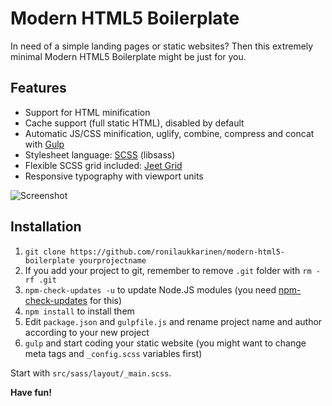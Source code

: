 # Modern HTML5 Boilerplate

In need of a simple landing pages or static websites? Then this extremely minimal Modern HTML5 Boilerplate might be just for you.

## Features

- Support for HTML minification
- Cache support (full static HTML), disabled by default
- Automatic JS/CSS minification, uglify, combine, compress and concat with [Gulp](http://gulpjs.com/)
- Stylesheet language: [SCSS](http://sass-lang.com/) (libsass)
- Flexible SCSS grid included: [Jeet Grid](http://jeet.gs/)
- Responsive typography with viewport units

![](https://rolle.design/mhb-2018.png "Screenshot")

## Installation

1. `git clone https://github.com/ronilaukkarinen/modern-html5-boilerplate yourprojectname`
2. If you add your project to git, remember to remove `.git` folder with `rm -rf .git`
3. `npm-check-updates -u` to update Node.JS modules (you need [npm-check-updates](https://www.npmjs.com/package/npm-check-updates) for this)
4. `npm install` to install them
5. Edit `package.json` and `gulpfile.js` and rename project name and author according to your new project
6. `gulp` and start coding your static website (you might want to change meta tags and `_config.scss` variables first)

Start with `src/sass/layout/_main.scss`.

**Have fun!**
